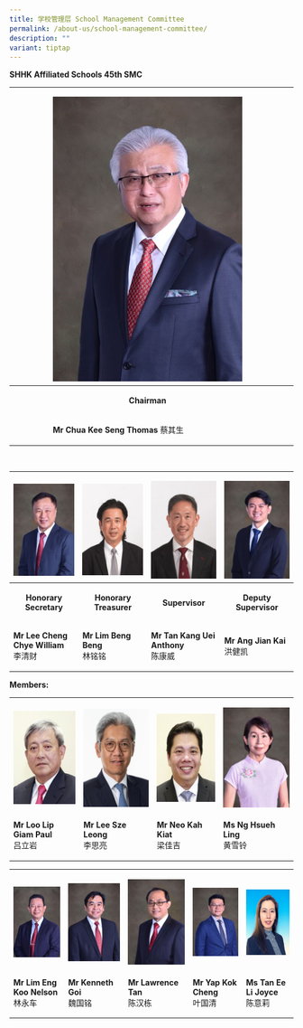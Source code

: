 ```yaml
---
title: 学校管理层 School Management Committee
permalink: /about-us/school-management-committee/
description: ""
variant: tiptap
---
```

<p><strong>SHHK Affiliated Schools 45th SMC</strong>
</p>
<p></p>
<table style="minWidth: 300px">
<colgroup>
<col>
<col>
<col>
<col>
<col>
<col>
<col>
<col>
<col>
<col>
<col>
<col>
</colgroup>
<tbody>
<tr>
<td rowspan="1" colspan="1">
<p></p>
</td>
<td rowspan="1" colspan="1">
<p></p>
</td>
<td rowspan="1" colspan="1">
<p></p>
</td>
<td rowspan="1" colspan="1">
<p></p>
</td>
<td rowspan="1" colspan="1">
<p></p>
</td>
<td rowspan="1" colspan="1">
<p></p>
<div class="isomer-image-wrapper">
<img style="width: 100%" height="auto" width="100%" alt="" src="/images/1MrChuaKeeSengThomas.jpg">
</div>
</td>
<td rowspan="1" colspan="1">
<p></p>
</td>
<td rowspan="1" colspan="1">
<p></p>
</td>
<td rowspan="1" colspan="1">
<p></p>
</td>
<td rowspan="1" colspan="1">
<p></p>
</td>
<td rowspan="1" colspan="1">
<p></p>
</td>
<td rowspan="1" colspan="1">
<p></p>
</td>
</tr>
<tr>
<th rowspan="1" colspan="1">
<p></p>
</th>
<th rowspan="1" colspan="1">
<p></p>
</th>
<th rowspan="1" colspan="1">
<p></p>
</th>
<th rowspan="1" colspan="1">
<p></p>
</th>
<th rowspan="1" colspan="1">
<p></p>
</th>
<th rowspan="1" colspan="1">
<p>Chairman</p>
</th>
<th rowspan="1" colspan="1">
<p></p>
</th>
<th rowspan="1" colspan="1">
<p></p>
</th>
<th rowspan="1" colspan="1">
<p></p>
</th>
<th rowspan="1" colspan="1">
<p></p>
</th>
<th rowspan="1" colspan="1">
<p></p>
</th>
<th rowspan="1" colspan="1">
<p></p>
</th>
</tr>
<tr>
<td rowspan="1" colspan="1">
<p></p>
</td>
<td rowspan="1" colspan="1">
<p></p>
</td>
<td rowspan="1" colspan="1">
<p></p>
</td>
<td rowspan="1" colspan="1">
<p></p>
</td>
<td rowspan="1" colspan="1">
<p></p>
</td>
<td rowspan="1" colspan="1">
<p><strong>Mr Chua Kee Seng Thomas     </strong>蔡其生</p>
</td>
<td rowspan="1" colspan="1">
<p></p>
</td>
<td rowspan="1" colspan="1">
<p></p>
</td>
<td rowspan="1" colspan="1">
<p></p>
</td>
<td rowspan="1" colspan="1">
<p></p>
</td>
<td rowspan="1" colspan="1">
<p></p>
</td>
<td rowspan="1" colspan="1">
<p></p>
</td>
</tr>
</tbody>
</table>
<p><strong> </strong>
<br>
</p>
<table style="minWidth: 100px">
<colgroup>
<col>
<col>
<col>
<col>
</colgroup>
<tbody>
<tr>
<td rowspan="1" colspan="1">
<p></p>
<div class="isomer-image-wrapper">
<img style="width: 100%" height="auto" width="100%" alt="" src="/images/2MrLeeChengChyeWilliam.jpg">
</div>
</td>
<td rowspan="1" colspan="1">
<p></p>
<div class="isomer-image-wrapper">
<img style="width: 100%" height="auto" width="100%" alt="" src="/images/3MrLimBengBeng.jpg">
</div>
</td>
<td rowspan="1" colspan="1">
<p></p>
<div class="isomer-image-wrapper">
<img style="width: 100%" height="auto" width="100%" alt="" src="/images/4MrTanKangUeiAnthony.jpg">
</div>
</td>
<td rowspan="1" colspan="1">
<p></p>
<div class="isomer-image-wrapper">
<img style="width: 100%" height="auto" width="100%" alt="" src="/images/5MrAngJianKai.jpg">
</div>
</td>
</tr>
<tr>
<th rowspan="1" colspan="1">
<p>Honorary Secretary</p>
</th>
<th rowspan="1" colspan="1">
<p>Honorary Treasurer</p>
</th>
<th rowspan="1" colspan="1">
<p>Supervisor</p>
</th>
<th rowspan="1" colspan="1">
<p>Deputy Supervisor</p>
</th>
</tr>
<tr>
<td rowspan="1" colspan="1">
<p><strong>Mr Lee Cheng Chye William</strong>
<br>李清财</p>
</td>
<td rowspan="1" colspan="1">
<p><strong>Mr Lim Beng Beng</strong>
<br>林铭铭</p>
</td>
<td rowspan="1" colspan="1">
<p><strong>Mr Tan Kang Uei Anthony</strong>
<br>陈康威</p>
</td>
<td rowspan="1" colspan="1">
<p><strong>Mr Ang Jian Kai</strong>
<br>洪健凯</p>
</td>
</tr>
</tbody>
</table>
<p><strong>Members:</strong>
</p>
<table style="minWidth: 100px">
<colgroup>
<col>
<col>
<col>
<col>
</colgroup>
<tbody>
<tr>
<th rowspan="1" colspan="1">
<p></p>
<div class="isomer-image-wrapper">
<img style="width: 100%" height="auto" width="100%" alt="" src="/images/6MrLooLipGiamPaul.jpg">
</div>
</th>
<th rowspan="1" colspan="1">
<p></p>
<div class="isomer-image-wrapper">
<img style="width: 100%" height="auto" width="100%" alt="" src="/images/7MrLeeSzeLeong.jpg">
</div>
</th>
<th rowspan="1" colspan="1">
<p></p>
<div class="isomer-image-wrapper">
<img style="width: 100%" height="auto" width="100%" alt="" src="/images/8MrNeoKahKiat.jpg">
</div>
</th>
<th rowspan="1" colspan="1">
<p></p>
<div class="isomer-image-wrapper">
<img style="width: 100%" height="auto" width="100%" alt="" src="/images/9MsNgHsuehLing.jpg">
</div>
</th>
</tr>
<tr>
<td rowspan="1" colspan="1">
<p><strong>Mr Loo Lip Giam Paul</strong>
<br>吕立岩</p>
</td>
<td rowspan="1" colspan="1">
<p><strong>Mr Lee Sze Leong</strong>
<br>李思亮</p>
</td>
<td rowspan="1" colspan="1">
<p><strong>Mr Neo Kah Kiat</strong>
<br>梁佳吉</p>
</td>
<td rowspan="1" colspan="1">
<p><strong>Ms Ng Hsueh Ling</strong>
<br>黄雪铃</p>
</td>
</tr>
</tbody>
</table>
<table style="minWidth: 125px">
<colgroup>
<col>
<col>
<col>
<col>
<col>
</colgroup>
<tbody>
<tr>
<th rowspan="1" colspan="1">
<p></p>
<div class="isomer-image-wrapper">
<img style="width: 100%" height="auto" width="100%" alt="" src="/images/10MrLimEngKooNelson.jpg">
</div>
</th>
<th rowspan="1" colspan="1">
<p></p>
<div class="isomer-image-wrapper">
<img style="width: 100%" height="auto" width="100%" alt="" src="/images/11MrGoiKokMingKenneth.jpg">
</div>
</th>
<th rowspan="1" colspan="1">
<p></p>
<div class="isomer-image-wrapper">
<img style="width: 100%" height="auto" width="100%" alt="" src="/images/12MrTanHanTongLawrence.jpg">
</div>
</th>
<th rowspan="1" colspan="1">
<p></p>
<div class="isomer-image-wrapper">
<img style="width: 100%" height="auto" width="100%" alt="" src="/images/13MrYapKokCheng.jpg">
</div>
</th>
<th rowspan="1" colspan="1">
<p></p>
<div class="isomer-image-wrapper">
<img style="width: 100%" height="auto" width="100%" alt="" src="/images/14MsTanEeLiJoyce.jpg">
</div>
</th>
</tr>
<tr>
<td rowspan="1" colspan="1">
<p><strong>Mr Lim Eng Koo Nelson</strong>
<br>林永车</p>
</td>
<td rowspan="1" colspan="1">
<p><strong>Mr Kenneth Goi</strong>
<br>魏国铭</p>
</td>
<td rowspan="1" colspan="1">
<p><strong>Mr Lawrence Tan</strong>
<br>陈汉栋</p>
</td>
<td rowspan="1" colspan="1">
<p><strong>Mr Yap Kok Cheng</strong>
<br>叶国清</p>
</td>
<td rowspan="1" colspan="1">
<p><strong>Ms Tan Ee Li Joyce</strong>
<br>陈意莉</p>
</td>
</tr>
</tbody>
</table>
<p></p>